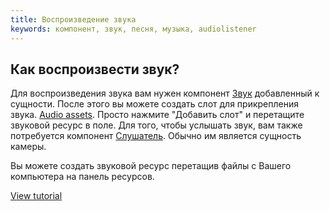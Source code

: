 ```yaml
---
title: Воспроизведение звука
keywords: компонент, звук, песня, музыка, audiolistener
---
```


## Как воспроизвести звук?

Для воспроизведения звука вам нужен компонент [Звук](https://developer.playcanvas.com/en/user-manual/packs/components/sound/)  добавленный к сущности. После этого вы можете создать слот для прикрепления звука. [Audio assets](https://developer.playcanvas.com/en/user-manual/assets/audio/). Просто нажмите "Добавить слот" и перетащите звуковой ресурс в поле. Для того, чтобы услышать звук, вам также потребуется компонент [Слушатель](https://developer.playcanvas.com/en/user-manual/packs/components/audiolistener/). Обычно им является сущность камеры.

Вы можете создать звуковой ресурс перетащив файлы с Вашего компьютера на панель ресурсов.

[View tutorial](https://developer.playcanvas.com/en/tutorials/basic-audio/)

